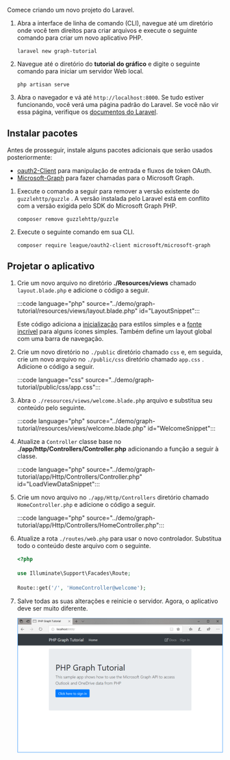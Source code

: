 <!-- markdownlint-disable MD002 MD041 -->

Comece criando um novo projeto do Laravel.

1. Abra a interface de linha de comando (CLI), navegue até um diretório onde você tem direitos para criar arquivos e execute o seguinte comando para criar um novo aplicativo PHP.

    ```Shell
    laravel new graph-tutorial
    ```

1. Navegue até o diretório do **tutorial do gráfico** e digite o seguinte comando para iniciar um servidor Web local.

    ```Shell
    php artisan serve
    ```

1. Abra o navegador e vá até `http://localhost:8000`. Se tudo estiver funcionando, você verá uma página padrão do Laravel. Se você não vir essa página, verifique os [documentos do Laravel](https://laravel.com/docs/7.x).

## <a name="install-packages"></a>Instalar pacotes

Antes de prosseguir, instale alguns pacotes adicionais que serão usados posteriormente:

- [oauth2-Client](https://github.com/thephpleague/oauth2-client) para manipulação de entrada e fluxos de token OAuth.
- [Microsoft-Graph](https://github.com/microsoftgraph/msgraph-sdk-php) para fazer chamadas para o Microsoft Graph.

1. Execute o comando a seguir para remover a versão existente do `guzzlehttp/guzzle` . A versão instalada pelo Laravel está em conflito com a versão exigida pelo SDK do Microsoft Graph PHP.

    ```Shell
    composer remove guzzlehttp/guzzle
    ```

1. Execute o seguinte comando em sua CLI.

    ```Shell
    composer require league/oauth2-client microsoft/microsoft-graph
    ```

## <a name="design-the-app"></a>Projetar o aplicativo

1. Crie um novo arquivo no diretório **./Resources/views** chamado `layout.blade.php` e adicione o código a seguir.

    :::code language="php" source="../demo/graph-tutorial/resources/views/layout.blade.php" id="LayoutSnippet":::

    Este código adiciona a [inicialização](http://getbootstrap.com/) para estilos simples e a [fonte incrível](https://fontawesome.com/) para alguns ícones simples. Também define um layout global com uma barra de navegação.

1. Crie um novo diretório no `./public` diretório chamado `css` e, em seguida, crie um novo arquivo no `./public/css` diretório chamado `app.css` . Adicione o código a seguir.

    :::code language="css" source="../demo/graph-tutorial/public/css/app.css":::

1. Abra o `./resources/views/welcome.blade.php` arquivo e substitua seu conteúdo pelo seguinte.

    :::code language="php" source="../demo/graph-tutorial/resources/views/welcome.blade.php" id="WelcomeSnippet":::

1. Atualize a `Controller` classe base no **./app/http/Controllers/Controller.php** adicionando a função a seguir à classe.

    :::code language="php" source="../demo/graph-tutorial/app/Http/Controllers/Controller.php" id="LoadViewDataSnippet":::

1. Crie um novo arquivo no `./app/Http/Controllers` diretório chamado `HomeController.php` e adicione o código a seguir.

    :::code language="php" source="../demo/graph-tutorial/app/Http/Controllers/HomeController.php":::

1. Atualize a rota `./routes/web.php` para usar o novo controlador. Substitua todo o conteúdo deste arquivo com o seguinte.

    ```php
    <?php

    use Illuminate\Support\Facades\Route;

    Route::get('/', 'HomeController@welcome');
    ```

1. Salve todas as suas alterações e reinicie o servidor. Agora, o aplicativo deve ser muito diferente.

    ![Uma captura de tela da página inicial reprojetada](./images/create-app-01.png)
